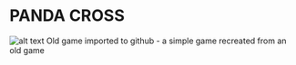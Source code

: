 # **PANDA CROSS**
![alt text](https://i.imgur.com/AnYqlPu.png)
 Old game imported to github - a simple game recreated from an old game
